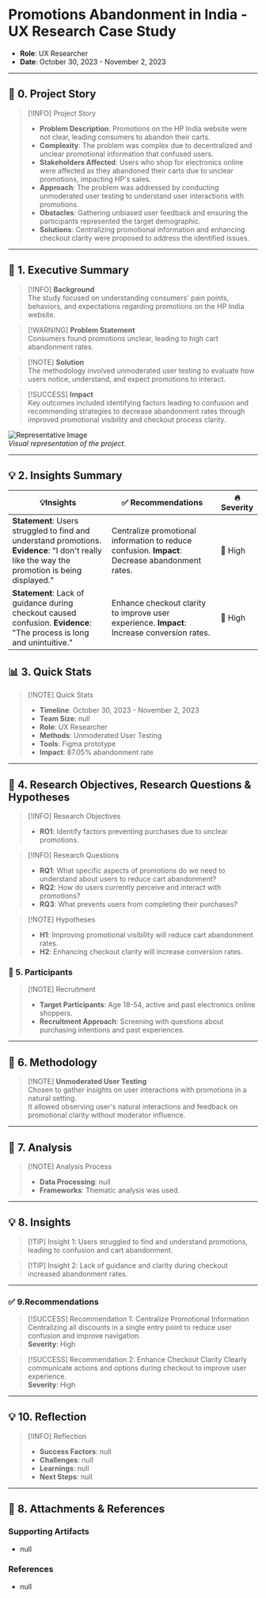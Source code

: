 # Promotions Abandonment in India - UX Research Case Study

- **Role**: UX Researcher  
- **Date**: October 30, 2023 - November 2, 2023

---

## 📖 **0. Project Story**

> [!INFO] Project Story   
> - **Problem Description**: Promotions on the HP India website were not clear, leading consumers to abandon their carts.  
> - **Complexity**: The problem was complex due to decentralized and unclear promotional information that confused users.    
> - **Stakeholders Affected**: Users who shop for electronics online were affected as they abandoned their carts due to unclear promotions, impacting HP's sales.  
> - **Approach**: The problem was addressed by conducting unmoderated user testing to understand user interactions with promotions.  
> - **Obstacles**: Gathering unbiased user feedback and ensuring the participants represented the target demographic.  
> - **Solutions**: Centralizing promotional information and enhancing checkout clarity were proposed to address the identified issues.  

---

## 💬 **1. Executive Summary**

> [!INFO] **Background**  
> The study focused on understanding consumers' pain points, behaviors, and expectations regarding promotions on the HP India website.

> [!WARNING] **Problem Statement**  
> Consumers found promotions unclear, leading to high cart abandonment rates.

> [!NOTE] **Solution**  
> The methodology involved unmoderated user testing to evaluate how users notice, understand, and expect promotions to interact.

> [!SUCCESS] **Impact**  
> Key outcomes included identifying factors leading to confusion and recommending strategies to decrease abandonment rates through improved promotional visibility and checkout process clarity.

![Representative Image](https://via.placeholder.com/300)  
*Visual representation of the project.*

---

## 💡 **2. Insights Summary**

| 💡**Insights**                                                        | ✅ Recommendations                                                         | 🔥 Severity                  |
| --------------------------------------------------------------------- | ------------------------------------------------------------------------- | ---------------------------- |
| **Statement**: Users struggled to find and understand promotions. **Evidence**: "I don't really like the way the promotion is being displayed." | Centralize promotional information to reduce confusion. **Impact**: Decrease abandonment rates. | 🔴 High                      |
| **Statement**: Lack of guidance during checkout caused confusion. **Evidence**: "The process is long and unintuitive." | Enhance checkout clarity to improve user experience. **Impact**: Increase conversion rates. | 🔴 High                      |

## 📊 **3. Quick Stats**

> [!NOTE] Quick Stats  
> - **Timeline**: October 30, 2023 - November 2, 2023  
> - **Team Size**: null  
> - **Role**: UX Researcher  
> - **Methods**: Unmoderated User Testing  
> - **Tools**: Figma prototype  
> - **Impact**: 87.05% abandonment rate  

---

## 🎯 **4. Research Objectives, Research Questions & Hypotheses**

> [!INFO] Research Objectives   
>   - **RO1**: Identify factors preventing purchases due to unclear promotions.  

> [!INFO] Research Questions  
>   - **RQ1**: What specific aspects of promotions do we need to understand about users to reduce cart abandonment?  
>   - **RQ2**: How do users currently perceive and interact with promotions?  
>   - **RQ3**: What prevents users from completing their purchases?  

> [!NOTE] Hypotheses  
> - **H1**: Improving promotional visibility will reduce cart abandonment rates.  
> - **H2**: Enhancing checkout clarity will increase conversion rates.  

### 👥 5. **Participants**

> [!NOTE] Recruitment  
> - **Target Participants**: Age 18-54, active and past electronics online shoppers.  
> - **Recruitment Approach**: Screening with questions about purchasing intentions and past experiences.  

---

##  🧪 6. **Methodology**

> [!NOTE] **Unmoderated User Testing**  
> Chosen to gather insights on user interactions with promotions in a natural setting.  
> It allowed observing user's natural interactions and feedback on promotional clarity without moderator influence.  

---

## 🔬 **7. Analysis**

> [!NOTE] Analysis Process  
> - **Data Processing**: null  
> - **Frameworks**: Thematic analysis was used.  

---

## 💡 **8. Insights**

> [!TIP] Insight 1: 
> Users struggled to find and understand promotions, leading to confusion and cart abandonment.

> [!TIP] Insight 2:
> Lack of guidance and clarity during checkout increased abandonment rates.

---

### ✅ 9.**Recommendations**

> [!SUCCESS] Recommendation 1: Centralize Promotional Information
> Centralizing all discounts in a single entry point to reduce user confusion and improve navigation.  
> **Severity**: High  

> [!SUCCESS] Recommendation 2: Enhance Checkout Clarity
> Clearly communicate actions and options during checkout to improve user experience.  
> **Severity**: High  

---

## 💡 **10. Reflection**

> [!INFO] Reflection  
> - **Success Factors**: null  
> - **Challenges**: null  
> - **Learnings**: null  
> - **Next Steps**: null  

---

## 📎 **8. Attachments & References**

### **Supporting Artifacts**
- null

### **References**
- null

